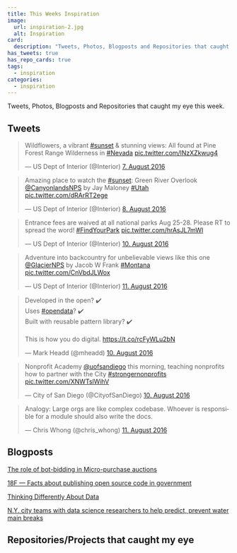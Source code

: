 ```yaml
---
title: This Weeks Inspiration
image:
  url: inspiration-2.jpg
  alt: Inspiration
card:
  description: "Tweets, Photos, Blogposts and Repositories that caught my eye this week."
has_tweets: true
has_repo_cards: true
tags:
  - inspiration
categories:
  - inspiration
---
```

Tweets, Photos, Blogposts and Repositories that caught my eye this week.

## Tweets

<blockquote class="twitter-tweet" data-lang="de"><p lang="en" dir="ltr">Wildflowers, a vibrant <a href="https://twitter.com/hashtag/sunset?src=hash">#sunset</a> &amp; stunning views: All found at Pine Forest Range Wilderness in <a href="https://twitter.com/hashtag/Nevada?src=hash">#Nevada</a> <a href="https://t.co/lNzXZkwug4">pic.twitter.com/lNzXZkwug4</a></p>&mdash; US Dept of Interior (@Interior) <a href="https://twitter.com/Interior/status/762287605790703616">7. August 2016</a></blockquote>

<blockquote class="twitter-tweet" data-lang="de"><p lang="en" dir="ltr">Amazing place to watch the <a href="https://twitter.com/hashtag/sunset?src=hash">#sunset</a>: Green River Overlook <a href="https://twitter.com/CanyonlandsNPS">@CanyonlandsNPS</a> by Jay Maloney <a href="https://twitter.com/hashtag/Utah?src=hash">#Utah</a> <a href="https://t.co/dRArRT2ege">pic.twitter.com/dRArRT2ege</a></p>&mdash; US Dept of Interior (@Interior) <a href="https://twitter.com/Interior/status/762794374799495168">8. August 2016</a></blockquote>

<blockquote class="twitter-tweet" data-lang="de"><p lang="en" dir="ltr">Entrance fees are waived at all national parks Aug 25-28. Please RT to spread the word! <a href="https://twitter.com/hashtag/FindYourPark?src=hash">#FindYourPark</a> <a href="https://t.co/hrAsJL7mWI">pic.twitter.com/hrAsJL7mWI</a></p>&mdash; US Dept of Interior (@Interior) <a href="https://twitter.com/Interior/status/763443301966090240">10. August 2016</a></blockquote>

<blockquote class="twitter-tweet" data-lang="de"><p lang="en" dir="ltr">Adventure into backcountry for unbelievable views like this one <a href="https://twitter.com/GlacierNPS">@GlacierNPS</a> by Jacob W Frank <a href="https://twitter.com/hashtag/Montana?src=hash">#Montana</a> <a href="https://t.co/CnVbdJLWox">pic.twitter.com/CnVbdJLWox</a></p>&mdash; US Dept of Interior (@Interior) <a href="https://twitter.com/Interior/status/763758192052563968">11. August 2016</a></blockquote>

<blockquote class="twitter-tweet" data-lang="de"><p lang="en" dir="ltr">Developed in the open? ✔️<br>Uses <a href="https://twitter.com/hashtag/opendata?src=hash">#opendata</a>? ✔️<br>Built with reusable pattern library? ✔️<br><br>This is how you do digital. <a href="https://t.co/rcFyWLu2bN">https://t.co/rcFyWLu2bN</a></p>&mdash; Mark Headd (@mheadd) <a href="https://twitter.com/mheadd/status/763428297975984128">10. August 2016</a></blockquote>

<blockquote class="twitter-tweet" data-lang="de"><p lang="en" dir="ltr">Nonprofit Academy <a href="https://twitter.com/uofsandiego">@uofsandiego</a> this morning, teaching nonprofits how to partner with the City <a href="https://twitter.com/hashtag/strongernonprofits?src=hash">#strongernonprofits</a> <a href="https://t.co/XNWTslWihV">pic.twitter.com/XNWTslWihV</a></p>&mdash; City of San Diego (@CityofSanDiego) <a href="https://twitter.com/CityofSanDiego/status/763422884551241728">10. August 2016</a></blockquote>

<blockquote class="twitter-tweet" data-lang="de"><p lang="en" dir="ltr">Analogy: Large orgs are like complex codebase. Whoever is responsible for a module should also write the docs.</p>&mdash; Chris Whong (@chris_whong) <a href="https://twitter.com/chris_whong/status/763709354780553218">11. August 2016</a></blockquote>
<div class="clearfix"></div>

## Blogposts

[The role of bot-bidding in Micro-purchase auctions](https://18f.gsa.gov/2016/08/09/the-role-of-bot-bidding-in-micro-purchase-auctions/)

[18F — Facts about publishing open source code in government](https://t.co/NFiN8OmTSD?ssr=true)

[Thinking Differently About Data](https://medium.com/@mheadd/thinking-differently-about-data-81bb8763f5ba#.96aurpt07)

[N.Y. city teams with data science researchers to help predict, prevent water main breaks](http://statescoop.com/n-y-city-teams-with-data-science-researchers-to-help-predict-prevent-water-main-breaks)

## Repositories/Projects that caught my eye

<div class="github-card" data-user="susielu" data-repo="d3-legend"></div>
<div class="github-card" data-user="cityofphiladelphia" data-repo="community-health-explorer"></div>
